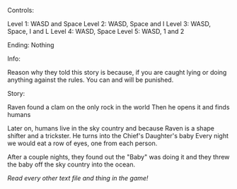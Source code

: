 Controls:

Level 1: WASD and Space
Level 2: WASD, Space and I
Level 3: WASD, Space, I and L
Level 4: WASD, Space
Level 5: WASD, 1 and 2

Ending: Nothing

Info: 

Reason why they told this story is because, if you are caught lying or doing anything against the rules. You can and will be punished.

Story: 

Raven found a clam on the only rock in the world
Then he opens it and finds humans

Later on, humans live in the sky country and because Raven is a shape shifter and a trickster.
He turns into the Chief's Daughter's baby
Every night we would eat a row of eyes, one from each person.

After a couple nights, they found out the "Baby" was doing it and they threw the baby off the sky country into the ocean.


*Read every other text file and thing in the game!*
